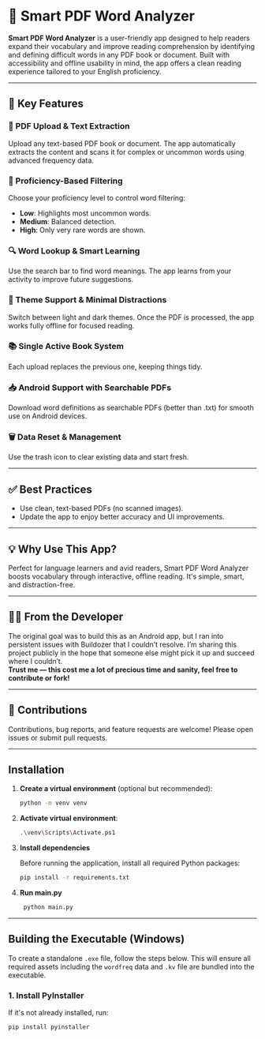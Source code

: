 # 📘 Smart PDF Word Analyzer

**Smart PDF Word Analyzer** is a user-friendly app designed to help readers expand their vocabulary and improve reading comprehension by identifying and defining difficult words in any PDF book or document. Built with accessibility and offline usability in mind, the app offers a clean reading experience tailored to your English proficiency.

---

## 🚀 Key Features

### 📄 PDF Upload & Text Extraction  
Upload any text-based PDF book or document. The app automatically extracts the content and scans it for complex or uncommon words using advanced frequency data.

### 🎯 Proficiency-Based Filtering  
Choose your proficiency level to control word filtering:
- **Low**: Highlights most uncommon words.  
- **Medium**: Balanced detection.  
- **High**: Only very rare words are shown.

### 🔍 Word Lookup & Smart Learning  
Use the search bar to find word meanings. The app learns from your activity to improve future suggestions.

### 🌙 Theme Support & Minimal Distractions  
Switch between light and dark themes. Once the PDF is processed, the app works fully offline for focused reading.

### 📚 Single Active Book System  
Each upload replaces the previous one, keeping things tidy.

### 📥 Android Support with Searchable PDFs  
Download word definitions as searchable PDFs (better than .txt) for smooth use on Android devices.

### 🗑️ Data Reset & Management  
Use the trash icon to clear existing data and start fresh.

---

## ✅ Best Practices

- Use clean, text-based PDFs (no scanned images).  
- Update the app to enjoy better accuracy and UI improvements.

---

## 💡 Why Use This App?

Perfect for language learners and avid readers, Smart PDF Word Analyzer boosts vocabulary through interactive, offline reading. It's simple, smart, and distraction-free.


---

## 👨‍💻 From the Developer

The original goal was to build this as an Android app, but I ran into persistent issues with Buildozer that I couldn’t resolve. I’m sharing this project publicly in the hope that someone else might pick it up and succeed where I couldn’t.  
**Trust me — this cost me a lot of precious time and sanity, feel free to contribute or fork!**

---

## 🤝 Contributions

Contributions, bug reports, and feature requests are welcome! Please open issues or submit pull requests.

---

## Installation

1. **Create a virtual environment** (optional but recommended):

   ```bash
   python -m venv venv
   
2. **Activate virtual environment**:
   ```bash
   .\venv\Scripts\Activate.ps1
   
3. **Install dependencies**

   Before running the application, install all required Python packages:

   ```bash
   pip install -r requirements.txt

4. **Run main.py**

   ```bash
    python main.py

---

## Building the Executable (Windows)

To create a standalone `.exe` file, follow the steps below. This will ensure all required assets including the `wordfreq` data and `.kv` file are bundled into the executable.

### 1. Install PyInstaller

  If it's not already installed, run:
    
  ```bash
  pip install pyinstaller




